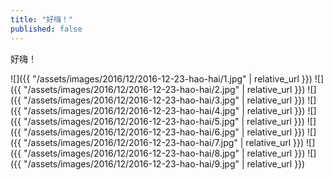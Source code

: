 ```yaml
---
title: "好嗨！"
published: false
---
```

好嗨！



![]({{ "/assets/images/2016/12/2016-12-23-hao-hai/1.jpg" | relative_url }})
![]({{ "/assets/images/2016/12/2016-12-23-hao-hai/2.jpg" | relative_url }})
![]({{ "/assets/images/2016/12/2016-12-23-hao-hai/3.jpg" | relative_url }})
![]({{ "/assets/images/2016/12/2016-12-23-hao-hai/4.jpg" | relative_url }})
![]({{ "/assets/images/2016/12/2016-12-23-hao-hai/5.jpg" | relative_url }})
![]({{ "/assets/images/2016/12/2016-12-23-hao-hai/6.jpg" | relative_url }})
![]({{ "/assets/images/2016/12/2016-12-23-hao-hai/7.jpg" | relative_url }})
![]({{ "/assets/images/2016/12/2016-12-23-hao-hai/8.jpg" | relative_url }})
![]({{ "/assets/images/2016/12/2016-12-23-hao-hai/9.jpg" | relative_url }})

